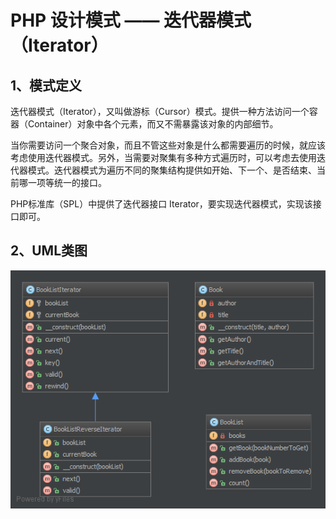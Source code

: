 # PHP 设计模式 —— 迭代器模式（Iterator）

## 1、模式定义
迭代器模式（Iterator），又叫做游标（Cursor）模式。提供一种方法访问一个容器（Container）对象中各个元素，而又不需暴露该对象的内部细节。

当你需要访问一个聚合对象，而且不管这些对象是什么都需要遍历的时候，就应该考虑使用迭代器模式。另外，当需要对聚集有多种方式遍历时，可以考虑去使用迭代器模式。迭代器模式为遍历不同的聚集结构提供如开始、下一个、是否结束、当前哪一项等统一的接口。

PHP标准库（SPL）中提供了迭代器接口 Iterator，要实现迭代器模式，实现该接口即可。

## 2、UML类图
![Iterator-UML.png](/static/images/Iterator-UML.png)